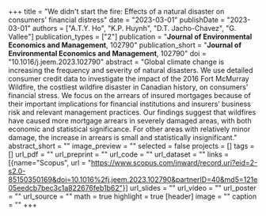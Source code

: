 +++
title = "We didn't start the fire: Effects of a natural disaster on consumers' financial distress"
date = "2023-03-01"
publishDate = "2023-03-01"
authors = ["A.T.Y. Ho", "K.P. Huynh", "D.T. Jacho-Chavez", "G. Vallee"]
publication_types = ["2"]
publication = "**Journal of Environmental Economics and Management**, 102790"
publication_short = "**Journal of Environmental Economics and Management**, 102790"
doi = "10.1016/j.jeem.2023.102790"
abstract = "Global climate change is increasing the frequency and severity of natural disasters. We use detailed consumer credit data to investigate the impact of the 2016 Fort McMurray Wildfire, the costliest wildfire disaster in Canadian history, on consumers’ financial stress. We focus on the arrears of insured mortgages because of their important implications for financial institutions and insurers’ business risk and relevant management practices. Our findings suggest that wildfires have caused more mortgage arrears in severely damaged areas, with both economic and statistical significance. For other areas with relatively minor damage, the increase in arrears is small and statistically insignificant."
abstract_short = ""
image_preview = ""
selected = false
projects = []
tags = []
url_pdf = ""
url_preprint = ""
url_code = ""
url_dataset = ""
links = [{name="Scopus", url = "https://www.scopus.com/inward/record.uri?eid=2-s2.0-85150350169&doi=10.1016%2fj.jeem.2023.102790&partnerID=40&md5=121e05eedcb7bec3c1a822676feb1b62"}]
url_slides = ""
url_video = ""
url_poster = ""
url_source = ""
math = true
highlight = true
[header]
image = ""
caption = ""
+++